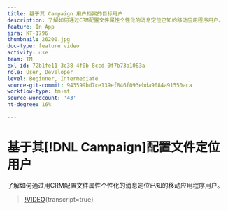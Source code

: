 ```yaml
---
title: 基于其 Campaign 用户档案的目标用户
description: 了解如何通过CRM配置文件属性个性化的消息定位已知的移动应用程序用户。
feature: In App
jira: KT-1796
thumbnail: 26200.jpg
doc-type: feature video
activity: use
team: TM
exl-id: 72b1fe11-3c38-4f0b-8ccd-0f7b73b1083a
role: User, Developer
level: Beginner, Intermediate
source-git-commit: 943599bd7ce139ef846f093ebda9084a91550aca
workflow-type: tm+mt
source-wordcount: '43'
ht-degree: 16%

---
```


# 基于其[!DNL Campaign]配置文件定位用户

了解如何通过用CRM配置文件属性个性化的消息定位已知的移动应用程序用户。

>[!VIDEO](https://video.tv.adobe.com/v/26200?learn=on){transcript=true}
